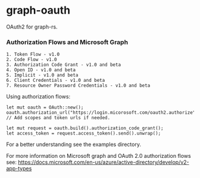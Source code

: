 # graph-oauth

OAuth2 for graph-rs.

### Authorization Flows and Microsoft Graph

    1. Token Flow - v1.0
    2. Code Flow - v1.0
    3. Authorization Code Grant - v1.0 and beta
    4. Open ID - v1.0 and beta
    5. Implicit - v1.0 and beta
    6. Client Credentials - v1.0 and beta
    7. Resource Owner Password Credentials - v1.0 and beta

Using authorization flows:
    
    let mut oauth = OAuth::new();
    oauth.authorization_url("https://login.micorosoft.com/oauth2.authorize");
    // Add scopes and token urls if needed.
    
    let mut request = oauth.build().authorization_code_grant();
    let access_token = request.access_token().send().unwrap();

For a better understanding see the examples directory.

For more information on Microsoft graph and OAuth 2.0 authorization flows see:
https://docs.microsoft.com/en-us/azure/active-directory/develop/v2-app-types